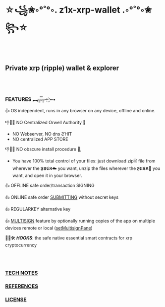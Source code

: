 
# ☆꧁✬◦°˚°◦. z1x-xrp-wallet .◦°˚°◦✬꧂☆

<br/><br/>
## Private xrp (ripple) wallet & explorer<br/>

<br/><br/>
### FEATURES ︻╦̵̵̿╤─ ҉~•

👍 OS independent, runs in any browser on any device, offline and online.<br/>

👎🚫❌ NO Centralized Orwell Authority 💩<br/>
   -    NO Webserver, NO dns ƧΉIƬ 
   -    NO centralized APP STORE

👎🚫❌ NO obscure install procedure 💩, <br/>
   -   You have 100% total control of your files:
       just download zip🗎 file from wherever the 𝕱𝖀𝕮𝕶☁ you want, unzip the files wherever the 𝕱𝖀𝕮𝕶📂 you want, and open it in your browser.<br/>
       
👍 OFFLINE safe order/transaction SIGNING<br/>

👍 ONLINE safe order [SUBMITTING](https://github.com/f1f47a23/z1x-xrp-wallet/blob/main/docs/screenshot-Payment.jpg) without secret keys<br/>

👍 REGULARKEY alternative key<br/>

👍 [MULTISIGN](https://github.com/f1f47a23/z1x-xrp-wallet/blob/main/docs/z1x-wallet-multisig.jpg) feature by optionally running copies of the app on multiple devices remote or local ([setMultisignPane](https://github.com/f1f47a23/z1x-xrp-wallet/blob/main/docs/screenshot-SetMultisign.jpg))<br/>

🚧👷🛠️ ***HOOKS***: the safe native essential smart contracts for xrp cryptocurrency<br/>

<br/><br/>
### [TECH NOTES](https://github.com/f1f47a23/z1x-xrp-wallet/blob/main/docs/technotes.md)

### [REFERENCES](https://github.com/f1f47a23/AWESOME/blob/main/README.md)

### [LICENSE](https://github.com/f1f47a23/z1x-xrp-wallet/blob/main/LICENSE)








